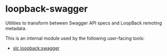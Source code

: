 # loopback-swagger

Utilities to transform between Swagger API specs and LoopBack remoting metadata.

This is an internal module used by the following user-facing tools:

 - [slc loopback:swagger](https://docs.strongloop.com/display/LB/Swagger+generator)
